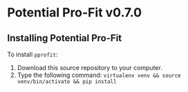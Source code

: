 # Potential Pro-Fit v0.7.0

## Installing Potential Pro-Fit

To install `pprofit`:

1. Download this source repository to your computer.
2. Type the following command: `virtualenv venv && source venv/bin/activate && pip install`
